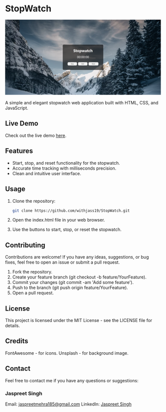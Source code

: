 # StopWatch

![StopWatch Preview](UI.png)

A simple and elegant stopwatch web application built with HTML, CSS, and JavaScript.

## Live Demo

Check out the live demo [here](https://withjass19.github.io/StopWatch).

## Features

- Start, stop, and reset functionality for the stopwatch.
- Accurate time tracking with milliseconds precision.
- Clean and intuitive user interface.

## Usage

1. Clone the repository:

   ```bash
   git clone https://github.com/withjass19/StopWatch.git
   
2. Open the index.html file in your web browser.

3. Use the buttons to start, stop, or reset the stopwatch.

## Contributing

Contributions are welcome! If you have any ideas, suggestions, or bug fixes, feel free to open an issue or submit a pull request.

1. Fork the repository.
2. Create your feature branch (git checkout -b feature/YourFeature).
3. Commit your changes (git commit -am 'Add some feature').
4. Push to the branch (git push origin feature/YourFeature).
5. Open a pull request.

## License

This project is licensed under the MIT License - see the LICENSE file for details.

## Credits

FontAwesome - for icons.
Unsplash - for background image.

## Contact

Feel free to contact me if you have any questions or suggestions:

### Jaspreet Singh

Email: jaspreetmehra185@gmail.com
LinkedIn: [Jaspreet Singh](https://www.linkedin.com/in/jaspreet-s-2227a6226/)
